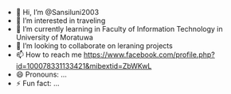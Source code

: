- 👋 Hi, I’m @Sansiluni2003
- 👀 I’m interested in traveling
- 🌱 I’m currently learning in Faculty of Information Technology in University of Moratuwa
- 💞️ I’m looking to collaborate on leraning projects
- 📫 How to reach me https://www.facebook.com/profile.php?id=100078331133421&mibextid=ZbWKwL
- 😄 Pronouns: ...
- ⚡ Fun fact: ...

<!---
Sansiluni2003/Sansiluni2003 is a ✨ special ✨ repository because its `README.md` (this file) appears on your GitHub profile.
You can click the Preview link to take a look at your changes.
--->
